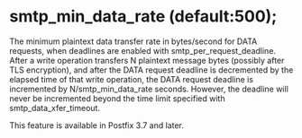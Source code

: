 # smtp_min_data_rate (default:500); 

 The minimum plaintext data transfer rate in bytes/second for
DATA requests, when deadlines are enabled with smtp_per_request_deadline.
After a write operation transfers N plaintext message bytes (possibly
after TLS encryption), and after the DATA request deadline is
decremented by the elapsed time of that write operation, the DATA
request deadline is incremented by N/smtp_min_data_rate seconds.
However, the deadline will never be incremented beyond the time
limit specified with smtp_data_xfer_timeout.  

 This feature is available in Postfix 3.7 and later. 


